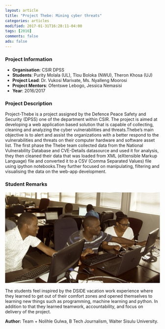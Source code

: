 ```yaml
---
layout: article
title: "Project Thebe: Mining cyber threats"
categories: articles
modified: 2017-01-31T16:28:11-04:00
tags: [2016]
comments: false
ads: false
---
```



### Project Information

* **Organisation**: CSIR DPSS
* **Students**: Purity Molala (UL), Tlou Boloka (NWU), Theron Khosa (UJ)
* **Project Lead**: Dr. Vukosi Marivate, Ms. Nyalleng Moorosi
* **Project Mentors**: Ofentswe Lebogo, Jessica Nemasisi
* **Year**: 2016/2017

### Project Description

Project-Thebe is a project assigned by the Defence Peace Safety and Security (DPSS) one of the department within CSIR. The project is aimed at  developing a web application based solution that is capable of collecting, cleaning and analyzing the cyber vulnerabilities and threats.Thebe’s main objective is to alert and assist the organizations with a better respond to the vulnerabilities and threats on their computer hardware and software asset list. The first phase the Thebe team collected data from the National Vulnerability Database and CVE-Details datasource and used it for analysis, they then cleaned their data that was loaded from XML (eXtensible Markup Language) file and converted it to a CSV (Comma Separated Values) file using ipython notebooks.They further focused on manipulating, filtering and visualising the data on the web-app development.


### Student Remarks

![Team](/images/project-thebe-team.jpg)

The students feel inspired by the DSIDE vacation work experience where they learned to get out of their comfort zones and opened themselves to learning new things such as programming, machine learning and  python. In addition to that they learned teamwork, accountability, and focus on delivery of the project.

**Author:** Team + Nolihle Gulwa, B Tech Journalism, Walter Sisulu University.
